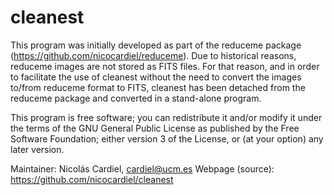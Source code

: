 # cleanest

This program was initially developed as part of the reduceme package
(https://github.com/nicocardiel/reduceme). Due to historical reasons, reduceme
images are not stored as FITS files. For that reason, and in order to
facilitate the use of cleanest without the need to convert the images to/from
reduceme format to FITS, cleanest has been detached from the reduceme package
and converted in a stand-alone program.


This program is free software; you can redistribute it and/or modify it
under the terms of the GNU General Public License as published by the Free
Software Foundation; either version 3 of the License, or (at your option) any
later version.

Maintainer: Nicolás Cardiel, cardiel@ucm.es
Webpage (source): https://github.com/nicocardiel/cleanest
